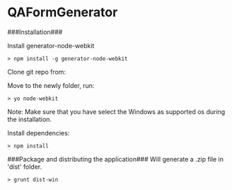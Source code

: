 QAFormGenerator
===============

###Installation###

Install generator-node-webkit

    > npm install -g generator-node-webkit

Clone git repo from:
    
Move to the newly folder, run:

    > yo node-webkit
    
Note: Make sure that you have select the Windows as supported os during the installation.

Install dependencies:

    > npm install
    
###Package and distributing the application###
Will generate a .zip file in 'dist' folder. 

    > grunt dist-win
    

